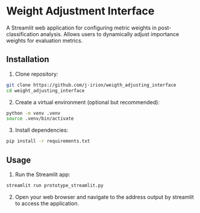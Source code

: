 # Weight Adjustment Interface

A Streamlit web application for configuring metric weights in post-classification analysis. Allows users to dynamically adjust importance weights for evaluation metrics.

## Installation

1. Clone repository:
```bash
git clone https://github.com/j-irion/weigth_adjusting_interface
cd weight_adjusting_interface
```
2. Create a virtual environment (optional but recommended):
```bash
python -m venv .venv
source .venv/bin/activate 
```
3. Install dependencies:
```bash
pip install -r requirements.txt
```

## Usage
1. Run the Streamlit app:
```bash
streamlit run prototype_streamlit.py
```
2. Open your web browser and navigate to the address output by streamlit to access the application.